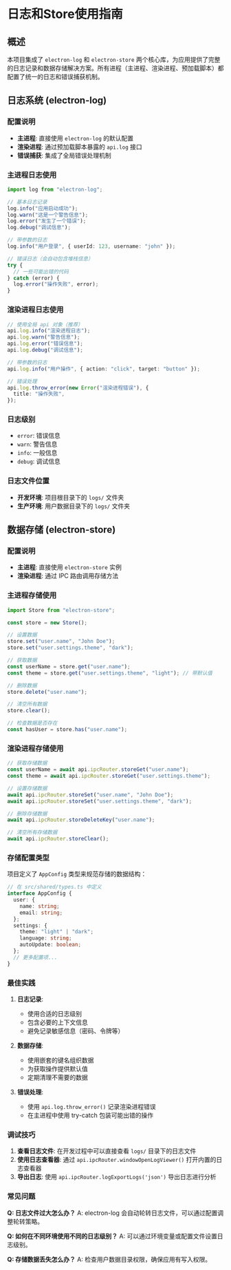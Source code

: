 # 日志和Store使用指南

## 概述

本项目集成了 `electron-log` 和 `electron-store` 两个核心库，为应用提供了完整的日志记录和数据存储解决方案。所有进程（主进程、渲染进程、预加载脚本）都配置了统一的日志和错误捕获机制。

## 日志系统 (electron-log)

### 配置说明

- **主进程**: 直接使用 `electron-log` 的默认配置
- **渲染进程**: 通过预加载脚本暴露的 `api.log` 接口
- **错误捕获**: 集成了全局错误处理机制

### 主进程日志使用

```typescript
import log from "electron-log";

// 基本日志记录
log.info("应用启动成功");
log.warn("这是一个警告信息");
log.error("发生了一个错误");
log.debug("调试信息");

// 带参数的日志
log.info("用户登录", { userId: 123, username: "john" });

// 错误日志（会自动包含堆栈信息）
try {
  // 一些可能出错的代码
} catch (error) {
  log.error("操作失败", error);
}
```

### 渲染进程日志使用

```typescript
// 使用全局 api 对象（推荐）
api.log.info("渲染进程日志");
api.log.warn("警告信息");
api.log.error("错误信息");
api.log.debug("调试信息");

// 带参数的日志
api.log.info("用户操作", { action: "click", target: "button" });

// 错误处理
api.log.throw_error(new Error("渲染进程错误"), {
  title: "操作失败",
});
```

### 日志级别

- `error`: 错误信息
- `warn`: 警告信息
- `info`: 一般信息
- `debug`: 调试信息

### 日志文件位置

- **开发环境**: 项目根目录下的 `logs/` 文件夹
- **生产环境**: 用户数据目录下的 `logs/` 文件夹

## 数据存储 (electron-store)

### 配置说明

- **主进程**: 直接使用 `electron-store` 实例
- **渲染进程**: 通过 IPC 路由调用存储方法

### 主进程存储使用

```typescript
import Store from "electron-store";

const store = new Store();

// 设置数据
store.set("user.name", "John Doe");
store.set("user.settings.theme", "dark");

// 获取数据
const userName = store.get("user.name");
const theme = store.get("user.settings.theme", "light"); // 带默认值

// 删除数据
store.delete("user.name");

// 清空所有数据
store.clear();

// 检查数据是否存在
const hasUser = store.has("user.name");
```

### 渲染进程存储使用

```typescript
// 获取存储数据
const userName = await api.ipcRouter.storeGet("user.name");
const theme = await api.ipcRouter.storeGet("user.settings.theme");

// 设置存储数据
await api.ipcRouter.storeSet("user.name", "John Doe");
await api.ipcRouter.storeSet("user.settings.theme", "dark");

// 删除存储数据
await api.ipcRouter.storeDeleteKey("user.name");

// 清空所有存储数据
await api.ipcRouter.storeClear();
```

### 存储配置类型

项目定义了 `AppConfig` 类型来规范存储的数据结构：

```typescript
// 在 src/shared/types.ts 中定义
interface AppConfig {
  user: {
    name: string;
    email: string;
  };
  settings: {
    theme: "light" | "dark";
    language: string;
    autoUpdate: boolean;
  };
  // 更多配置项...
}
```

### 最佳实践

1. **日志记录**:
   - 使用合适的日志级别
   - 包含必要的上下文信息
   - 避免记录敏感信息（密码、令牌等）

2. **数据存储**:
   - 使用嵌套的键名组织数据
   - 为获取操作提供默认值
   - 定期清理不需要的数据

3. **错误处理**:
   - 使用 `api.log.throw_error()` 记录渲染进程错误
   - 在主进程中使用 try-catch 包装可能出错的操作

### 调试技巧

1. **查看日志文件**: 在开发过程中可以直接查看 `logs/` 目录下的日志文件
2. **使用日志查看器**: 通过 `api.ipcRouter.windowOpenLogViewer()` 打开内置的日志查看器
3. **导出日志**: 使用 `api.ipcRouter.logExportLogs('json')` 导出日志进行分析

### 常见问题

**Q: 日志文件过大怎么办？**
A: electron-log 会自动轮转日志文件，可以通过配置调整轮转策略。

**Q: 如何在不同环境使用不同的日志级别？**
A: 可以通过环境变量或配置文件设置日志级别。

**Q: 存储数据丢失怎么办？**
A: 检查用户数据目录权限，确保应用有写入权限。
